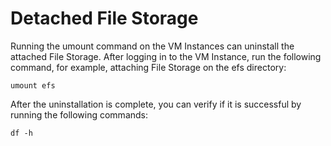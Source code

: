 # Detached File Storage

Running the umount command on the VM Instances can uninstall the attached File Storage. After logging in to the VM Instance, run the following command, for example, attaching File Storage on the efs directory:

`umount efs`

 

After the uninstallation is complete, you can verify if it is successful by running the following commands:

`df -h`


